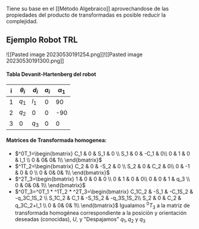 Tiene su base en el [[Método Algebraico]] aprovechandose de las propiedades del producto de transformadas es posible reducir la complejidad.


## Ejemplo Robot TRL
![[Pasted image 20230530191254.png]]![[Pasted image 20230530191300.png]]
#### Tabla Devanit-Hartenberg del robot
| i   | $\theta_i$ | $d_i$ | $a_i$ | $\alpha_1$ |
| --- | ---------- | ----- | ----- | ---------- |
| 1   | $q_1$      | $l_1$ |    0   | 90         |
| 2   | $q_2$      | 0     | 0     | -90        |
| 3   | 0          | $q_3$ | 0     | 0           |

#### Matrices de Transformada homogenea:
- $^0T_1=\begin{bmatrix} C_1 & 0 & S_1 & 0 \\ S_1 & 0 & -C_1 & 0\\ 0 & 1 & 0 & l_1 \\ 0 & 0& 0& 1\\ \end{bmatrix}$ 
- $^1T_2=\begin{bmatrix} C_2 & 0 & -S_2 & 0 \\ S_2 & 0 & C_2 & 0\\ 0 & -1 & 0 & 0 \\ 0 & 0& 0& 1\\ \end{bmatrix}$
- $^2T_3=\begin{bmatrix} 1 & 0 & 0 & 0 \\ 0 & 1 & 0 & 0\\ 0 & 0 & 1 & q_3 \\ 0 & 0& 0& 1\\ \end{bmatrix}$ 
- $^0T_3=^0T_1 * ^1T_2 * ^2T_3=\begin{bmatrix} C_1C_2 & -S_1 & -C_1S_2 & -q_3C_1S_2 \\ S_1C_2 & C_1 & -S_1S_2 & -q_3S_1S_2\\ S_2 & 0 & C_2 & q_3C_2+l_1 \\ 0 & 0& 0& 1\\ \end{bmatrix}$ 
Igualamos $^0T_3$ a la matriz de transformada homogénea correspondiente a la posición y orientación deseadas (conocidas), $U$, y "Despajamos" $q_1,q_2$ y $q_3$ 